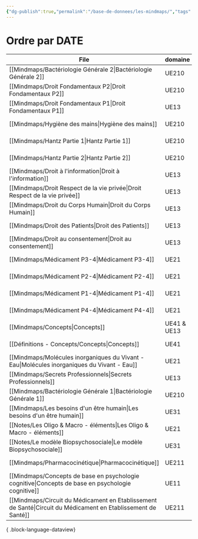 ```yaml
---
{"dg-publish":true,"permalink":"/base-de-donnees/les-mindmaps/","tags":["dataview"],"noteIcon":""}
---
```


# Ordre par DATE
| File                                                                                                             | domaine     | date               |
| ---------------------------------------------------------------------------------------------------------------- | ----------- | ------------------ |
| [[Mindmaps/Bactériologie Générale 2\|Bactériologie Générale 2]]                                               | UE210       | September 18, 2023 |
| [[Mindmaps/Droit Fondamentaux P2\|Droit Fondamentaux P2]]                                                     | UE210       | August 08, 2024    |
| [[Mindmaps/Droit Fondamentaux P1\|Droit Fondamentaux P1]]                                                     | UE13        | September 08, 2024 |
| [[Mindmaps/Hygiène des mains\|Hygiène des mains]]                                                             | UE210       | September 09, 2024 |
| [[Mindmaps/Hantz Partie 1\|Hantz Partie 1]]                                                                   | UE210       | September 09, 2024 |
| [[Mindmaps/Hantz Partie 2\|Hantz Partie 2]]                                                                   | UE210       | September 09, 2024 |
| [[Mindmaps/Droit à l'information\|Droit à l'information]]                                                     | UE13        | September 11, 2024 |
| [[Mindmaps/Droit Respect de la vie privée\|Droit Respect de la vie privée]]                                   | UE13        | September 11, 2024 |
| [[Mindmaps/Droit du Corps Humain\|Droit du Corps Humain]]                                                     | UE13        | September 11, 2024 |
| [[Mindmaps/Droit des Patients\|Droit des Patients]]                                                           | UE13        | September 11, 2024 |
| [[Mindmaps/Droit au consentement\|Droit au consentement]]                                                     | UE13        | September 11, 2024 |
| [[Mindmaps/Médicament P3-4\|Médicament P3-4]]                                                                 | UE21        | September 12, 2024 |
| [[Mindmaps/Médicament P2-4\|Médicament P2-4]]                                                                 | UE21        | September 12, 2024 |
| [[Mindmaps/Médicament P1-4\|Médicament P1-4]]                                                                 | UE21        | September 12, 2024 |
| [[Mindmaps/Médicament P4-4\|Médicament P4-4]]                                                                 | UE21        | September 12, 2024 |
| [[Mindmaps/Concepts\|Concepts]]                                                                               | UE41 & UE13 | September 12, 2024 |
| [[Définitions - Concepts/Concepts\|Concepts]]                                                                 | UE41        | September 12, 2024 |
| [[Mindmaps/Molécules inorganiques du Vivant - Eau\|Molécules inorganiques du Vivant - Eau]]                   | UE21        | September 16, 2024 |
| [[Mindmaps/Secrets Professionnels\|Secrets Professionnels]]                                                   | UE13        | September 17, 2024 |
| [[Mindmaps/Bactériologie Générale 1\|Bactériologie Générale 1]]                                               | UE210       | September 18, 2024 |
| [[Mindmaps/Les besoins d'un être humain\|Les besoins d'un être humain]]                                       | UE31        | September 20, 2024 |
| [[Notes/Les Oligo & Macro - éléments\|Les Oligo & Macro - éléments]]                                          | UE21        | September 26, 2024 |
| [[Notes/Le modèle Biopsychosociale\|Le modèle Biopsychosociale]]                                              | UE31        | September 26, 2024 |
| [[Mindmaps/Pharmacocinétique\|Pharmacocinétique]]                                                             | UE211       | September 28, 2024 |
| [[Mindmaps/Concepts de base en psychologie cognitive\|Concepts de base en psychologie cognitive]]             | UE11        | October 01, 2024   |
| [[Mindmaps/Circuit du Médicament en Etablissement de Santé\|Circuit du Médicament en Etablissement de Santé]] | UE211       | October 02, 2024   |

{ .block-language-dataview}


